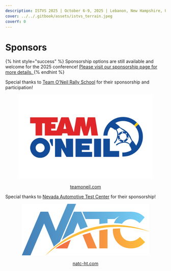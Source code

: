 ```yaml
---
description: ISTVS 2025 | October 6-9, 2025 | Lebanon, New Hampshire, USA
cover: ../../.gitbook/assets/istvs_terrain.jpeg
coverY: 0
---
```


# Sponsors

{% hint style="success" %}
Sponsorship options are still available and welcome for the 2025 conference! [Please visit our sponsorship page for more details. ](become-a-sponsor.md)
{% endhint %}

Special thanks to [Team O'Neil Rally School](https://teamoneil.com/) for their sponsorship and participation!

<div align="center"><figure><img src="../../.gitbook/assets/TeamONeil_LogoTrim.png" alt="" width="563"><figcaption><p><a href="https://teamoneil.com/product/tarmac-rally-school/">teamoneil.com</a></p></figcaption></figure></div>

Special thanks to [Nevada Automotive Test Center](https://natc-ht.com/about-us/) for their sponsorship!

<div align="center"><figure><img src="../../.gitbook/assets/natc_logo.png" alt=""><figcaption><p><a href="https://natc-ht.com">natc-ht.com</a></p></figcaption></figure></div>

